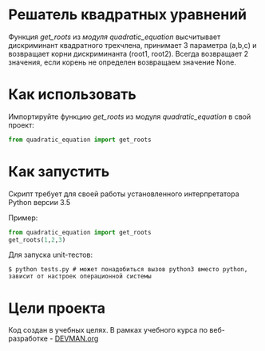 # Решатель квадратных уравнений

Функция *get_roots* из *модуля quadratic_equation* высчитывает дискриминант квадратного трехчлена, принимает 3 параметра (a,b,c) и возвращает корни дискриминанта (root1, root2). 
Всегда возвращает 2 значения, если корень не определен возвращаем значение None.

# Как использовать

Импортируйте функцию *get_roots* из модуля *quadratic_equation* в свой проект:
```python
from quadratic_equation import get_roots
```

# Как запустить

Скрипт требует для своей работы установленного интерпретатора Python версии 3.5

Пример:
```python
from quadratic_equation import get_roots
get_roots(1,2,3)
```

Для запуска unit-тестов:
```#!bash
$ python tests.py # может понадобиться вызов python3 вместо python, зависит от настроек операционной системы
```

# Цели проекта

Код создан в учебных целях. В рамках учебного курса по веб-разработке - [DEVMAN.org](https://devman.org)
